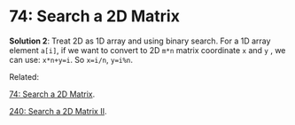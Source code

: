 # 74: Search a 2D Matrix

**Solution 2**:
Treat 2D as 1D array and using binary search. 
For a 1D array element `a[i]`, if we want to convert to 2D `m*n` matrix coordinate `x` and `y` , we can use:  `x*n+y=i`.
So `x=i/n`, `y=i%n`.

Related: 

[74: Search a 2D Matrix](../LC74).

[240: Search a 2D Matrix II](../LC240).